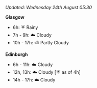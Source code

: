 *Updated: Wednesday 24th August 05:30*

**Glasgow**

* 6h: :umbrella: Rainy
* 7h - 9h: :cloud: Cloudy
* 10h - 17h: :partly_sunny: Partly Cloudy

**Edinburgh**

* 6h - 11h: :cloud: Cloudy
* 12h, 13h: :cloud: Cloudy [:umbrella: as of 4h]
* 14h - 17h: :cloud: Cloudy
